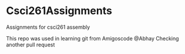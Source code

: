 # Csci261Assignments
Assignments for csci261 assembly

This repo was used in learning git from Amigoscode
@Abhay
Checking another pull request
